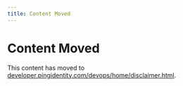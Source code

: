 ```yaml
---
title: Content Moved
---
```

# Content Moved

This content has moved to [developer.pingidentity.com/devops/home/disclaimer.html](https://developer.pingidentity.com/devops/home/disclaimer.html).
